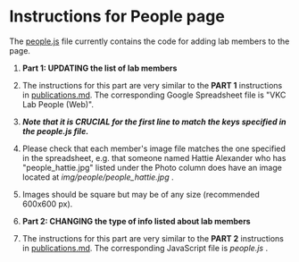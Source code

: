 # Instructions for People page

The [people.js](../js/people.js) file currently contains the code for adding lab members to the page.

1. __Part 1: UPDATING the list of lab members__

  1. The instructions for this part are very similar to the __PART 1__ instructions in [publications.md](publications.md). The corresponding Google Spreadsheet file is "VKC Lab People (Web)".

  2. *__Note that it is CRUCIAL for the first line to match the keys specified in the people.js file.__*

  3. Please check that each member's image file matches the one specified in the spreadsheet, e.g. that someone named Hattie Alexander who has "people_hattie.jpg" listed under the Photo column does have an image located at _img/people/people_hattie.jpg_ .

  4. Images should be square but may be of any size (recommended 600x600 px).

2. __Part 2: CHANGING the type of info listed about lab members__

  1. The instructions for this part are very similar to the __PART 2__ instructions in [publications.md](publications.md). The corresponding JavaScript file is _people.js_ .